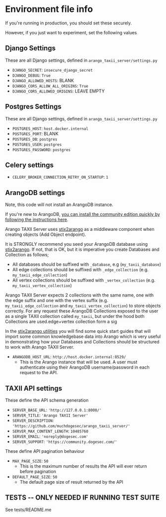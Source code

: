 # Environment file info

If you're running in production, you should set these securely.

However, if you just want to experiment, set the following values

## Django Settings

These are all Django settings, defined in `arango_taxii_server/settings.py`

* `DJANGO_SECRET`: `insecure_django_secret`
* `DJANGO_DEBUG`: `True`
* `DJANGO_ALLOWED_HOSTS`: BLANK
* `DJANGO_CORS_ALLOW_ALL_ORIGINS`: `True`
* `DJANGO_CORS_ALLOWED_ORIGINS`: LEAVE EMPTY

## Postgres Settings

These are all Django settings, defined in `arango_taxii_server/settings.py`

* `POSTGRES_HOST`: `host.docker.internal`
* `POSTGRES_PORT`: BLANK
* `POSTGRES_DB`: `postgres`
* `POSTGRES_USER`: `postgres`
* `POSTGRES_PASSWORD`: `postgres`

## Celery settings

* `CELERY_BROKER_CONNECTION_RETRY_ON_STARTUP`: `1`

## ArangoDB settings

Note, this code will not install an ArangoDB instance.

If you're new to ArangoDB, [you can install the community edition quickly by following the instructions here](https://arangodb.com/community-server/).

Arango TAXII Server uses [stix2arango](https://github.com/muchdogesec/stix2arango) as a middleware component when creating objects (Add Object endpoint).

It is STRONGLY recommend you seed your ArangoDB database using [stix2arango](https://github.com/muchdogesec/stix2arango). If not, that is OK, but it is imperative you create Databases and Collection as follows;

* All databases should be suffixed with `_database`, e.g (`my_taxii_database`)
* All edge collections should be suffixed with `_edge_collection` (e.g. `my_taxii_edge_collection`)
* All vertex collections should be suffixed with `_vertex_collection` (e.g. `my_taxii_vertex_collection`)

Arango TAXII Server expects 2 collections with the same name, one with the edge suffix and one with the vertex suffix (e.g. `my_taxii_edge_collection` and `my_taxii_vertex_collection`) to store objects correctly. For any request these ArangoDB Collections exposed to the user as a single TAXII collection called `my_taxii`, but under the hood both Collections are used.edge+vertex collection form a sig

In the [stix2arango utilities](https://github.com/muchdogesec/stix2arango/tree/main/utilities) you will find some quick start guides that will import some common knowledgebase data into Arango which is very useful in demonstrating how your Databases and Collections should be structured to work with Arango TAXII Server.

* `ARANGODB_HOST_URL`: `http://host.docker.internal:8529/`
	* This is the Arango instance that will be used. A user must authenticate using their ArangoDB username/password in each request to the API.

## TAXII API settings

These define the API schema generation

* `SERVER_BASE_URL`: `'http://127.0.0.1:8000/'`
* `SERVER_TITLE`: `'Arango TAXII Server'`
* `SERVER_DESCRIPTION`: `'https://github.com/muchdogesec/arango_taxii_server/'`
* `SERVER_MAX_CONTENT_LENGTH`: `10485760`
* `SERVER_EMAIL`: `'noreply@dogesec.com'`
* `SERVER_SUPPORT`: `'https://community.dogesec.com/'`

These define API pagination behaviour

* `MAX_PAGE_SIZE`: `50`
	* This is the maximum number of results the API will ever return before pagination
* `DEFAULT_PAGE_SIZE`: `50`
	* The default page size of result returned by the API

## TESTS -- ONLY NEEDED IF RUNNING TEST SUITE

See tests/README.me